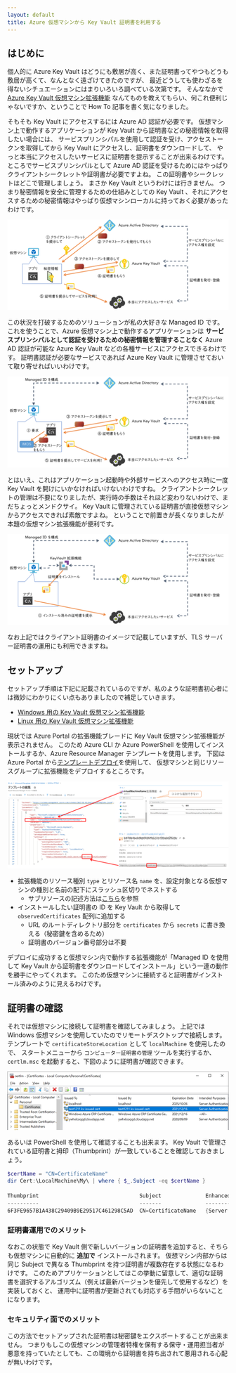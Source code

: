 ```yaml
---
layout: default
title: Azure 仮想マシンから Key Vault 証明書を利用する
---
```


## はじめに

個人的に Azure Key Vault はどうにも敷居が高く、また証明書ってやつもどうも敷居が高くて、なんとなく遠ざけてきたのですが、
最近どうしても使わざるを得ないシチュエーションにはまりいろいろ調べている次第です。
そんななかで 
[Azure Key Vault 仮想マシン拡張機能](https://azure.microsoft.com/ja-jp/updates/azure-key-vault-virtual-machine-extension-now-generally-available/)
なんてものを教えてもらい、何これ便利じゃないですか、ということで How To 記事を書く気になりました。

そもそも Key Vault にアクセスするには Azure AD 認証が必要です。
仮想マシン上で動作するアプリケーションが Key Vault から証明書などの秘密情報を取得したい場合には、
サービスプリンシパルを使用して認証を受け、アクセストークンを取得してから Key Vault にアクセスし、証明書をダウンロードして、
やっと本当にアクセスしたいサービスに証明書を提示することが出来るわけです。
ところでサービスプリンシパルとして Azure AD 認証を受けるためにはやっぱりクライアントシークレットや証明書が必要ですよね。
この証明書やシークレットはどこで管理しましょう。
まさか Key Vault というわけには行きません。
つまり秘密情報を安全に管理するための仕組みとしての Key Vault 、それにアクセスするための秘密情報はやっぱり仮想マシンローカルに持っておく必要があったわけです。

![using certificate without managed identity](./images/certificate-without-managed-id.png)

この状況を打破するためのソリューションが私の大好きな Managed ID です。
これを使うことで、Azure 仮想マシン上で動作するアプリケーションは **サービスプリンシパルとして認証を受けるための秘密情報を管理することなく** Azure AD 認証が可能な Azure Key Vault などの各種サービスにアクセスできるわけです。
証明書認証が必要なサービスであれば Azure Key Vault に管理させておいて取り寄せればいいわけです。

![using certificate with managed identity](./images/certificate-with-managed-id.png)

とはいえ、これはアプリケーション起動時や外部サービスへのアクセス時に一度 Key Vault を開けにいかなければいけないわけですね。
クライアントシークレットの管理は不要になりましたが、実行時の手数はそれほど変わりないわけで、まだちょっとメンドクサイ。
Key Vault に管理されている証明書が直接仮想マシンからアクセスできれば素敵ですよね。
ということで前置きが長くなりましたが本題の仮想マシン拡張機能が便利です。

![using certificate from key vault](./images/certificate-from-keyvault.png)

なお上記ではクライアント証明書のイメージで記載していますが、TLS サーバー証明書の運用にも利用できますね。

## セットアップ

セットアップ手順は下記に記載されているのですが、私のような証明書初心者には微妙にわかりにくい点もありましたので補足していきます。

- [Windows 用の Key Vault 仮想マシン拡張機能](https://docs.microsoft.com/ja-jp/azure/virtual-machines/extensions/key-vault-windows)
- [Linux 用の Key Vault 仮想マシン拡張機能](https://docs.microsoft.com/ja-jp/azure/virtual-machines/extensions/key-vault-linux)

現状では Azure Portal の拡張機能ブレードに Key Vault 仮想マシン拡張機能が表示されません。
このため Azure CLI か Azure PowerShell を使用してインストールするか、Azure Resource Manager テンプレートを使用します。
下図は Azure Portal から[テンプレートデプロイ](https://portal.azure.com/#create/Microsoft.Template)を使用して、
仮想マシンと同じリソースグループに拡張機能をデプロイするところです。

![template deployment for vm extension](./images/armdeploy-extension.png)

- 拡張機能のリソース種別 `type` とリソース名 `name` を、設定対象となる仮想マシンの種別と名前の配下にスラッシュ区切りでネストする
    - サブリソースの記述方法は[こちら](https://docs.microsoft.com/en-us/azure/azure-resource-manager/templates/child-resource-name-type)を参照
- インストールしたい証明書の ID を Key Vault から取得して `observedCertificates` 配列に追加する
    - URL のルートディレクトリ部分を `certificates` から `secrets` に書き換える（秘密鍵を含めるため）
    - 証明書のバージョン番号部分は不要

デプロイに成功すると仮想マシン内で動作する拡張機能が「Managed ID を使用して Key Vault から証明書をダウンロードしてインストール」という一連の動作を勝手にやってくれます。
このため仮想マシンに接続すると証明書がインストール済みのように見えるわけです。

## 証明書の確認

それでは仮想マシンに接続して証明書を確認してみましょう。
上記では Windows 仮想マシンを使用していたのでリモートデスクトップで接続します。
テンプレートで `certificateStoreLocation` として `localMachine` を使用したので、
スタートメニューから `コンピューター証明書の管理` ツールを実行するか、`certlm.msc` を起動すると、下図のように証明書が確認できます。

![installed certificate](./images/installed-certificate.png)

あるいは PowerShell を使用して確認することも出来ます。
Key Vault で管理されている証明書と拇印（Thumbprint）が一致していることを確認しておきましょう。


```powershell
$certName = "CN=CertificateName"
dir Cert:\LocalMachine\My\ | where { $_.Subject -eq $certName }

Thumbprint                                Subject              EnhancedKeyUsageList
----------                                -------              --------------------
6F3FE9657B1A438C29409B9E29517C461298C5AD  CN=CertificateName   {Server Authentication, Client Authentication}
```

### 証明書運用でのメリット

なおこの状態で Key Vault 側で新しいバージョンの証明書を追加すると、そちらも仮想マシンに自動的に **追加で** インストールされます。
仮想マシン内部からは同じ Subject で異なる Thumbprint を持つ証明書が複数存在する状態になるわけです。
このためアプリケーションとしてはこの挙動に留意して、適切な証明書を選択するアルゴリズム（例えば最新バージョンを優先して使用するなど）を実装しておくと、
運用中に証明書が更新されても対応する手間がいらないことになります。

### セキュリティ面でのメリット

この方法でセットアップされた証明書は秘密鍵をエクスポートすることが出来ません。
つまりもしこの仮想マシンの管理者特権を保有する保守・運用担当者が悪意を持っていたとしても、この環境から証明書を持ち出されて悪用される心配が無いわけです。